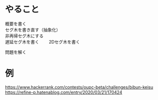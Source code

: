 # やること
概要を書く  
セグ木を書き直す（抽象化）  
非再帰セグ木にする  
遅延セグ木を書く　　
2Dセグ木を書く  

問題を解く  

# 例
https://www.hackerrank.com/contests/oupc-beta/challenges/bibun-keisu
https://refine-p.hatenablog.com/entry/2020/03/21/170424
